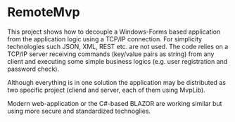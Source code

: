 # RemoteMvp

This project shows how to decouple a Windows-Forms based application from the application logic using a TCP/IP connection.
For simplicity technologies such JSON, XML, REST etc. are not used.
The code relies on a TCP/IP server receiving commands (key/value pairs as string) from any client and executing some simple business logics (e.g. user registration and password check).

Although everything is in one solution the application may be distributed as two specific project (cliend and server, each of them using MvpLib).

Modern web-application or the C#-based BLAZOR are working similar but using more secure and standardized technoglies.
